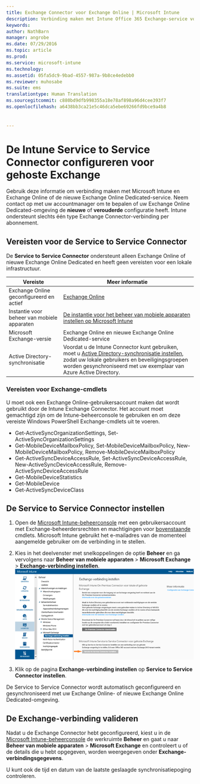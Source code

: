 ```yaml
---
title: Exchange Connector voor Exchange Online | Microsoft Intune
description: Verbinding maken met Intune Office 365 Exchange-service voor ondersteuning van Exchange ActiveSync MDM (beheer van mobiele apparaten).
keywords: 
author: NathBarn
manager: angrobe
ms.date: 07/29/2016
ms.topic: article
ms.prod: 
ms.service: microsoft-intune
ms.technology: 
ms.assetid: 05fa5dc9-9bad-4557-987a-9b8ce4edebb0
ms.reviewer: muhosabe
ms.suite: ems
translationtype: Human Translation
ms.sourcegitcommit: c880bd9dfb998355a18e78af898a96d4cee393f7
ms.openlocfilehash: a6438bb3ca21e5c46dca5ebe69266fd9bce9a4b8


---
```


# De Intune Service to Service Connector configureren voor gehoste Exchange

Gebruik deze informatie om verbinding maken met Microsoft Intune en Exchange Online of de nieuwe Exchange Online Dedicated-service. Neem contact op met uw accountmanager om te bepalen of uw Exchange Online Dedicated-omgeving de **nieuwe** of **verouderde** configuratie heeft. Intune ondersteunt slechts één type Exchange Connector-verbinding per abonnement.

## Vereisten voor de Service to Service Connector
De **Service to Service Connector** ondersteunt alleen Exchange Online of nieuwe Exchange Online Dedicated en heeft geen vereisten voor een lokale infrastructuur.

|Vereiste|Meer informatie|
|---------------|--------------------|
|Exchange Online geconfigureerd en actief|[Exchange Online](https://technet.microsoft.com/library/jj200580.aspx) |
|Instantie voor beheer van mobiele apparaten| [De instantie voor het beheer van mobiele apparaten instellen op Microsoft Intune](prerequisites-for-enrollment.md#set-mobile-device-management-authority)|
|Microsoft Exchange-versie|Exchange Online en nieuwe Exchange Online Dedicated-service|
|Active Directory-synchronisatie|Voordat u de Intune Connector kunt gebruiken, moet u [Active Directory-synchronisatie instellen](/intune/get-started/start-with-a-paid-subscription-to-microsoft-intune-step-3), zodat uw lokale gebruikers en beveiligingsgroepen worden gesynchroniseerd met uw exemplaar van Azure Active Directory.|

### Vereisten voor Exchange-cmdlets

U moet ook een Exchange Online-gebruikersaccount maken dat wordt gebruikt door de Intune Exchange Connector. Het account moet gemachtigd zijn om de Intune-beheerconsole te gebruiken en om deze vereiste Windows PowerShell Exchange-cmdlets uit te voeren.

 - Get-ActiveSyncOrganizationSettings, Set-ActiveSyncOrganizationSettings
 - Get-MobileDeviceMailboxPolicy, Set-MobileDeviceMailboxPolicy, New-MobileDeviceMailboxPolicy, Remove-MobileDeviceMailboxPolicy
 - Get-ActiveSyncDeviceAccessRule, Set-ActiveSyncDeviceAccessRule, New-ActiveSyncDeviceAccessRule, Remove-ActiveSyncDeviceAccessRule
 - Get-MobileDeviceStatistics
 - Get-MobileDevice
 - Get-ActiveSyncDeviceClass

## De Service to Service Connector instellen

1. Open de [Microsoft Intune-beheerconsole](http://manage.microsoft.com) met een gebruikersaccount met Exchange-beheerdersrechten en machtigingen voor [bovenstaande](#exchange-cmdlet-requirements) cmdlets. Microsoft Intune gebruikt het e-mailadres van de momenteel aangemelde gebruiker om de verbinding in te stellen.

2.  Kies in het deelvenster met snelkoppelingen de optie **Beheer** en ga vervolgens naar **Beheer van mobiele apparaten** > **Microsoft Exchange** > **Exchange-verbinding instellen**.
![De pagina Service to Service Connector instellen](../media/intunesa5cservicetoserviceconnector.png)

3.  Klik op de pagina **Exchange-verbinding instellen** op **Service to Service Connector instellen**.


De Service to Service Connector wordt automatisch geconfigureerd en gesynchroniseerd met uw Exchange Online- of nieuwe Exchange Online Dedicated-omgeving.

## De Exchange-verbinding valideren

Nadat u de Exchange Connector hebt geconfigureerd, kiest u in de [Microsoft Intune-beheerconsole](http://manage.microsoft.com) de werkruimte **Beheer** en gaat u naar **Beheer van mobiele apparaten**  > **Microsoft Exchange** en controleert u of de details die u hebt opgegeven, worden weergegeven onder **Exchange-verbindingsgegevens**.

U kunt ook de tijd en datum van de laatste geslaagde synchronisatiepoging controleren.



<!--HONumber=Sep16_HO4-->


